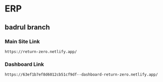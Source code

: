 # ERP

## badrul branch

### Main Site Link

```
https://return-zero.netlify.app/
```

### Dashboard Link

```
https://63ef1b7ef8d6012cb51cf9df--dashboard-return-zero.netlify.app/
```
